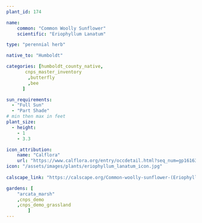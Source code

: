 ```yaml
---
plant_id: 174 

name: 
    common: "Common Woolly Sunflower"  
    scientific: "Eriophyllum Lanatum" 

type: "perennial herb"

native_to: "Humboldt"

categories: [humboldt_county_native,
       cnps_master_inventory
        ,butterfly
        ,bee
      ]

sun_requirements:
  - "Full Sun"
  - "Part Shade"
# min then max in feet
plant_size:
  - height: 
    - 1 
    - 3.3

icon_attribution: 
    name: "Calflora"
    url: "https://www.calflora.org/entry/occdetail.html?seq_num=gp16163"
icon: "/assets/images/plants/eriophyllum_lanatum_icon.jpg"
 
calscape_link: "https://calscape.org/Common-woolly-sunflower-(Eriophyllum-lanatum)"

gardens: [ 
    "arcata_marsh"
    ,cnps_demo
    ,cnps_demo_grassland
        ]
---
```

